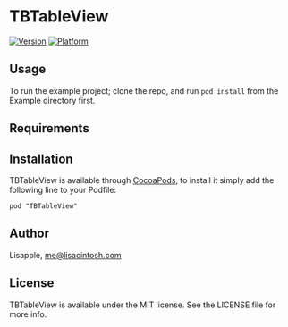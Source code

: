 # TBTableView

[![Version](http://cocoapod-badges.herokuapp.com/v/TBTableView/badge.png)](http://cocoadocs.org/docsets/TBTableView)
[![Platform](http://cocoapod-badges.herokuapp.com/p/TBTableView/badge.png)](http://cocoadocs.org/docsets/TBTableView)

## Usage

To run the example project; clone the repo, and run `pod install` from the Example directory first.

## Requirements

## Installation

TBTableView is available through [CocoaPods](http://cocoapods.org), to install
it simply add the following line to your Podfile:

    pod "TBTableView"

## Author

Lisapple, me@lisacintosh.com

## License

TBTableView is available under the MIT license. See the LICENSE file for more info.

